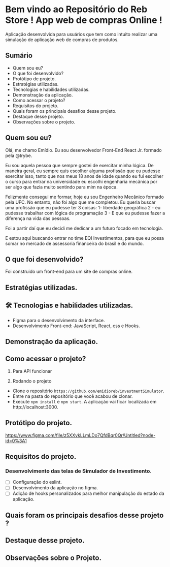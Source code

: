# Bem vindo ao Repositório do Reb Store ! App web de compras Online !
Aplicação desenvolvida para usuários que tem como intuito realizar uma simulação de aplicação web de compras de produtos.

## Sumário
* Quem sou eu?
* O que foi desenvolvido?
* Protótipo de projeto.
* Estratégias utilizadas.
* Tecnologias e habilidades utilizadas.
* Demonstração da aplicação.
* Como acessar o projeto?
* Requisitos do projeto.
* Quais foram os principais desafios desse projeto.
* Destaque desse projeto.
* Observações sobre o projeto.

## Quem sou eu?
Olá, me chamo Emídio. Eu sou desenvolvedor Front-End React Jr. formado pela @trybe.

Eu sou aquela pessoa que sempre gostei de exercitar minha lógica. De maneira geral, eu sempre quis escolher alguma profissão que eu pudesse exercitar isso, tanto que nos meus 18 anos de idade quando eu fui escolher o curso para entrar na universidade eu escolhi engenharia mecânica por ser algo que fazia muito sentindo para mim na época.

Felizmente consegui me formar, hoje eu sou Engenheiro Mecânico formado pela UFC. No entanto, não foi algo que me completou. Eu queria buscar uma profissão que eu pudesse ter 3 coisas:
1- liberdade geográfica
2 - eu pudesse trabalhar com lógica de programação
3 - E que eu pudesse fazer a diferença na vida das pessoas.

Foi a partir daí que eu decidi me dedicar a um futuro focado em tecnologia.

E estou aqui buscando entrar no time EQI Investimentos, para que eu possa somar no mercado de assessoria financeira do brasil e do mundo.

## O que foi desenvolvido?
Foi construido um front-end para um site de compras online.

## Estratégias utilizadas.


## 🛠 Tecnologias e habilidades utilizadas.
- Figma para o desenvolvimento da interface.
- Desenvolvimento Front-end: JavaScript, React, css e Hooks.

## Demonstração da aplicação.


## Como acessar o projeto?
1. Para API funcionar



2. Rodando o projeto

- Clone o repositório `https://github.com/emidioreb/investmentSimulator`.
- Entre na pasta do repositório que você acabou de clonar.
- Execute `npm install` e `npm start`. A aplicação vai ficar localizada em  http://localhost:3000.



## Protótipo do projeto.
https://www.figma.com/file/z5XXvkLLmLDo7QfdBqr0Qr/Untitled?node-id=0%3A1

## Requisitos do projeto.
### Desenvolvimento das telas de Simulador de Investimento.
- [ ] Configuração do eslint.
- [ ] Desenvolvimento da aplicação no figma.
- [ ] Adição de hooks personalizados para melhor manipulação do estado da aplicação.

## Quais foram os principais desafios desse projeto ?


## Destaque desse projeto.


## Observações sobre o Projeto.


  
